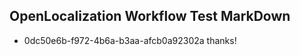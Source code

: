 ## OpenLocalization Workflow Test MarkDown
* 0dc50e6b-f972-4b6a-b3aa-afcb0a92302a 
thanks!<!--HONumber=Mar16_HO2-->
